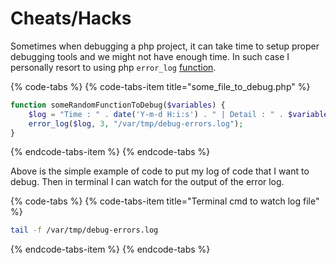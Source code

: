 # Cheats/Hacks

Sometimes when debugging a php project, it can take time to setup proper debugging tools and we might not have enough time. In such case I personally resort to using php `error_log` [function](https://www.php.net/manual/en/function.error-log.php).

{% code-tabs %}
{% code-tabs-item title="some\_file\_to\_debug.php" %}
```php
function someRandomFunctionToDebug($variables) {
    $log = "Time : " . date('Y-m-d H:i:s') . " | Detail : " . $variables . "\r\n";
    error_log($log, 3, "/var/tmp/debug-errors.log");
}
```
{% endcode-tabs-item %}
{% endcode-tabs %}

Above is the simple example of code to put my log of code that I want to debug. Then in terminal I can watch for the output of the error log.

{% code-tabs %}
{% code-tabs-item title="Terminal cmd to watch log file" %}
```bash
tail -f /var/tmp/debug-errors.log
```
{% endcode-tabs-item %}
{% endcode-tabs %}




